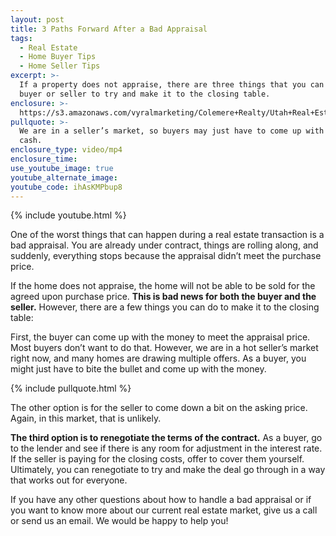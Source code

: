```yaml
---
layout: post
title: 3 Paths Forward After a Bad Appraisal
tags:
  - Real Estate
  - Home Buyer Tips
  - Home Seller Tips
excerpt: >-
  If a property does not appraise, there are three things that you can do as a
  buyer or seller to try and make it to the closing table.
enclosure: >-
  https://s3.amazonaws.com/vyralmarketing/Colemere+Realty/Utah+Real+Estate+Bad+Appraisals.mp4
pullquote: >-
  We are in a seller’s market, so buyers may just have to come up with the extra
  cash.
enclosure_type: video/mp4
enclosure_time:
use_youtube_image: true
youtube_alternate_image:
youtube_code: ihAsKMPbup8
---
```


{% include youtube.html %}

One of the worst things that can happen during a real estate transaction is a bad appraisal. You are already under contract, things are rolling along, and suddenly, everything stops because the appraisal didn’t meet the purchase price.&nbsp;

If the home does not appraise, the home will not be able to be sold for the agreed upon purchase price. **This is bad news for both the buyer and the seller.** However, there are a few things you can do to make it to the closing table:&nbsp;

First, the buyer can come up with the money to meet the appraisal price. Most buyers don’t want to do that. However, we are in a hot seller’s market right now, and many homes are drawing multiple offers. As a buyer, you might just have to bite the bullet and come up with the money.&nbsp;

{% include pullquote.html %}

The other option is for the seller to come down a bit on the asking price. Again, in this market, that is unlikely.&nbsp;

**The third option is to renegotiate the terms of the contract.** As a buyer, go to the lender and see if there is any room for adjustment in the interest rate. If the seller is paying for the closing costs, offer to cover them yourself. Ultimately, you can renegotiate to try and make the deal go through in a way that works out for everyone.&nbsp;

If you have any other questions about how to handle a bad appraisal or if you want to know more about our current real estate market, give us a call or send us an email. We would be happy to help you\!